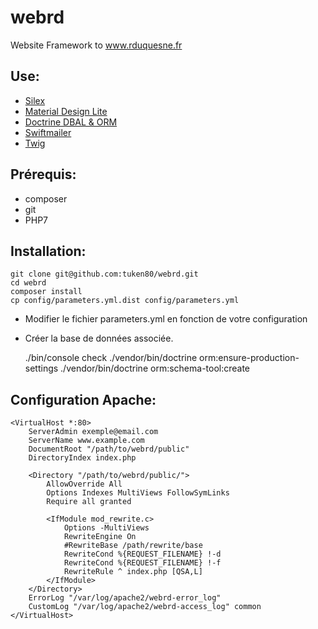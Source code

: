# webrd

Website Framework to www.rduquesne.fr

## Use:

* [Silex](http://silex.sensiolabs.org/)
* [Material Design Lite](https://getmdl.io/)
* [Doctrine DBAL & ORM](http://www.doctrine-project.org/)
* [Swiftmailer](http://swiftmailer.org/)
* [Twig](http://twig.sensiolabs.org/)

## Prérequis:

* composer
* git
* PHP7

## Installation:

    git clone git@github.com:tuken80/webrd.git
    cd webrd
    composer install
    cp config/parameters.yml.dist config/parameters.yml

* Modifier le fichier parameters.yml en fonction de votre configuration
* Créer la base de données associée.

    ./bin/console check
    ./vendor/bin/doctrine orm:ensure-production-settings
    ./vendor/bin/doctrine orm:schema-tool:create

## Configuration Apache:

    <VirtualHost *:80>
        ServerAdmin exemple@email.com
        ServerName www.example.com
        DocumentRoot "/path/to/webrd/public"
        DirectoryIndex index.php

        <Directory "/path/to/webrd/public/">
            AllowOverride All
            Options Indexes MultiViews FollowSymLinks
            Require all granted

            <IfModule mod_rewrite.c>
                Options -MultiViews
                RewriteEngine On
                #RewriteBase /path/rewrite/base
                RewriteCond %{REQUEST_FILENAME} !-d
                RewriteCond %{REQUEST_FILENAME} !-f
                RewriteRule ^ index.php [QSA,L]
            </IfModule>
        </Directory>
        ErrorLog "/var/log/apache2/webrd-error_log"
        CustomLog "/var/log/apache2/webrd-access_log" common
    </VirtualHost>